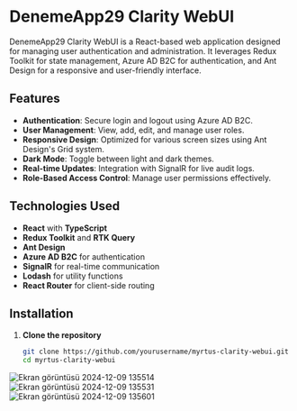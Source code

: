 # DenemeApp29 Clarity WebUI

DenemeApp29 Clarity WebUI is a React-based web application designed for managing user authentication and administration. It leverages Redux Toolkit for state management, Azure AD B2C for authentication, and Ant Design for a responsive and user-friendly interface.

## Features

- **Authentication**: Secure login and logout using Azure AD B2C.
- **User Management**: View, add, edit, and manage user roles.
- **Responsive Design**: Optimized for various screen sizes using Ant Design's Grid system.
- **Dark Mode**: Toggle between light and dark themes.
- **Real-time Updates**: Integration with SignalR for live audit logs.
- **Role-Based Access Control**: Manage user permissions effectively.

## Technologies Used

- **React** with **TypeScript**
- **Redux Toolkit** and **RTK Query**
- **Ant Design**
- **Azure AD B2C** for authentication
- **SignalR** for real-time communication
- **Lodash** for utility functions
- **React Router** for client-side routing

## Installation

1. **Clone the repository**
   ```bash
   git clone https://github.com/yourusername/myrtus-clarity-webui.git
   cd myrtus-clarity-webui
![Ekran görüntüsü 2024-12-09 135514](https://github.com/user-attachments/assets/5f52d007-634a-4cc8-bc6b-e4d137bc28f7)
![Ekran görüntüsü 2024-12-09 135531](https://github.com/user-attachments/assets/bdb61b1b-5c56-48ec-9112-6862a60f46ee)
![Ekran görüntüsü 2024-12-09 135601](https://github.com/user-attachments/assets/f887c633-d520-4655-a4a4-9020a6500917)
